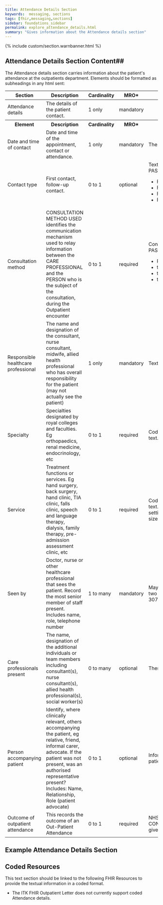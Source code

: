 ```yaml
---
title: Attendance Details Section
keywords:  messaging, sections
tags: [fhir,messaging,sections]
sidebar: foundations_sidebar
permalink: explore_attendance_details.html
summary: "Gives information about the Attendance details section"
---
```


{% include custom/section.warnbanner.html %}

## Attendance Details Section Content##
The Attendance details section carries information about the patient's attendance at the outpatients department. Elements should be formatted as subheadings in any html sent:

<table style="width:100%;max-width: 100%;">
	<thead>
		<tr>
			<th width="18%">Section</th>
			<th width="30%">Description</th>
			<th width="11%">Cardinality</th>
			<th width="11%">MRO*</th>
			<th width="30%">Values</th>
		</tr>
	</thead>
 <tbody>
  <tr>
   <td>Attendance details</td>
   <td>The details of the patient contact.</td>
   <td>1 only</td>
   <td>mandatory</td>
   <td>&nbsp;</td>
  </tr>
		<tr>
			<th>Element</th>
			<th>Description</th>
			<th>Cardinality</th>
			<th>MRO*</th>
			<th>Values</th>
		</tr>
  <tr>
   <td>Date and time of contact</td>
   <td>Date and time of the appointment, contact or attendance.</td>
   <td>1 only</td>
   <td>mandatory</td>
   <td>The date as recorded on the PAS</td>
  </tr>
  <tr>
   <td>Contact type</td>
   <td>First contact, follow-up contact.</td>
   <td>0 to 1</td>
   <td>optional</td>
   <td>Text. Contact type may come from those recorded on the local PAS.NHS Data dictionary First attendance
<ul>
<li>First attendance -  face-to-face</li>
<li>Follow-up attendance -  face-to-face</li>
<li>First telephone or telemedicine consultation</li>
<li>Follow-up telephone or telemedicine interview"</li>
</ul>
</td>
  </tr>
  <tr>
   <td>Consultation method</td>
   <td>CONSULTATION METHOD USED identifies the communication mechanism used to relay information between the CARE PROFESSIONAL and the PERSON who is the subject of the consultation, during the Outpatient encounter</td>
   <td>0 to 1</td>
   <td>required</td>
   <td>Consultation method may come from those recorded on the local PAS. NHS Data Dictionary.
<ul>
<li>Face-to-face,</li>
<li>telephone,</li>
<li>tele medicine web camera,</li>
<li>talk type for a PERSON unable to speak</li>
</ul>
</td>
  </tr>
  <tr>
   <td>Responsible healthcare professional</td>
   <td>The name and designation of the consultant, nurse consultant, midwife, allied health professional who has overall responsibility for the patient (may not actually see the patient)</td>
   <td>1 only</td>
   <td>mandatory</td>
   <td>Text</td>
  </tr>
  <tr>
   <td>Specialty</td>
   <td>Specialties designated by royal colleges and faculties. Eg orthopaedics, renal medicine, endocrinology, etc</td>
   <td>0 to 1</td>
   <td>required</td>
   <td>Codeable concept. Concept -  reference to a terminology or text.NHS data dictionary Main specialty codes</td>
  </tr>
  <tr>
   <td>Service</td>
   <td>Treatment functions or services. Eg hand surgery, back surgery, hand clinic, TIA clinic, falls clinic, speech and language therapy, dialysis, family therapy, pre-admission assessment clinic, etc</td>
   <td>0 to 1</td>
   <td>required</td>
   <td>Codeable concept. Concept -  reference to a terminology or text.GPSoC contracts require metadata from Correspondence care settinghttps://dd4c.hscic.gov.uk/dd4c/publishedmetadatas/intid/58?size=10</td>
  </tr>
  <tr>
   <td>Seen by</td>
   <td>Doctor, nurse or other healthcare professional that sees the patient. Record the most senior member of staff present. Includes name, role, telephone number</td>
   <td>1 to many</td>
   <td>mandatory</td>
   <td>May be more than one where a joint clinic is held, eg there may be two consultants in a joint clinicMay be a SNOMED CT term 307839005 or free text</td>
  </tr>
  <tr>
   <td>Care professionals present</td>
   <td>The name, designation of the additional individuals or team members including consultant(s), nurse consultant(s), allied health professional(s), social worker(s)</td>
   <td>0 to many</td>
   <td>optional</td>
   <td>There may be more than one entry</td>
  </tr>
  <tr>
   <td>Person accompanying patient</td>
   <td>Identify, where clinically relevant, others accompanying the patient, eg relative, friend, informal carer, advocate. If the patient was not present, was an authorised representative present? Includes: Name, Relationship, Role (patient advocate)</td>
   <td>0 to 1</td>
   <td>optional</td>
   <td>Information provided by patient or person accompanying patient.Text</td>
  </tr>
  <tr>
   <td>Outcome of outpatient attendance</td>
   <td>This records the outcome of an Out-Patient Attendance</td>
   <td>0 to 1</td>
   <td>required</td>
   <td>NHS Data DictionaryNational Codes:1 Discharged from CONSULTANT's care (last attendance)2 Another APPOINTMENT given3 APPOINTMENT to be made at a later date</td>
  </tr>
 </tbody>
</table>



##  Example Attendance Details Section ##

<script src="https://gist.github.com/IOPS-DEV/ca6f27726a82f33981f972a17e6b2710.js"></script>

## Coded Resources ##

This text section should be linked to the following FHIR Resources to provide the textual information in a coded format.

- The ITK FHIR Outpatient Letter does not currently support coded Attendance details.








